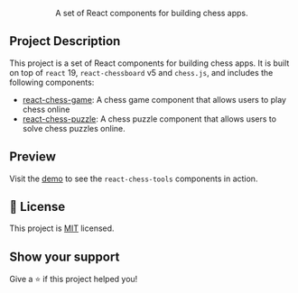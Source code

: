 <div align="center">
  <p>

  </p>
    A set of React components for building chess apps.
</div>

## Project Description

This project is a set of React components for building chess apps. It is built on top of `react` 19, `react-chessboard` v5 and `chess.js`, and includes the following components:

- [react-chess-game](packages/react-chess-game/README.MD): A chess game component that allows users to play chess online
- [react-chess-puzzle](packages/react-chess-puzzle/README.MD): A chess puzzle component that allows users to solve chess puzzles online.

## Preview

Visit the [demo](https://react-chess-tools.vercel.app/) to see the `react-chess-tools` components in action.

## 📝 License

This project is [MIT](https://opensource.org/licenses/MIT) licensed.

## Show your support

Give a ⭐️ if this project helped you!
